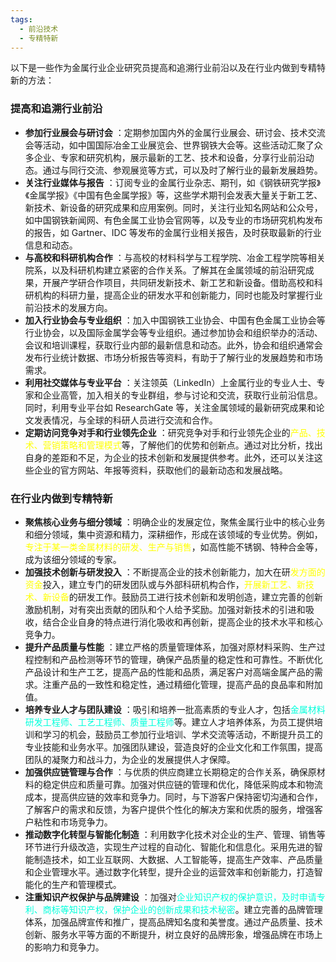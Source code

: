 ```yaml
---
tags:
  - 前沿技术
  - 专精特新
---
```

以下是一些作为金属行业企业研究员提高和追溯行业前沿以及在行业内做到专精特新的方法：

### 提高和追溯行业前沿

  * **参加行业展会与研讨会** ：定期参加国内外的金属行业展会、研讨会、技术交流会等活动，如中国国际冶金工业展览会、世界钢铁大会等。这些活动汇聚了众多企业、专家和研究机构，展示最新的工艺、技术和设备，分享行业前沿动态。通过与同行交流、参观展览等方式，可以及时了解行业的最新发展趋势。
  * **关注行业媒体与报告** ：订阅专业的金属行业杂志、期刊，如《钢铁研究学报》《金属学报》《中国有色金属学报》等，这些学术期刊会发表大量关于新工艺、新技术、新设备的研究成果和应用案例。同时，关注行业知名网站和公众号，如中国钢铁新闻网、有色金属工业协会官网等，以及专业的市场研究机构发布的报告，如 Gartner、IDC 等发布的金属行业相关报告，及时获取最新的行业信息和动态。
  * **与高校和科研机构合作** ：与高校的材料科学与工程学院、冶金工程学院等相关院系，以及科研机构建立紧密的合作关系。了解其在金属领域的前沿研究成果，开展产学研合作项目，共同研发新技术、新工艺和新设备。借助高校和科研机构的科研力量，提高企业的研发水平和创新能力，同时也能及时掌握行业前沿技术的发展方向。
  * **加入行业协会与专业组织** ：加入中国钢铁工业协会、中国有色金属工业协会等行业协会，以及国际金属学会等专业组织。通过参加协会和组织举办的活动、会议和培训课程，获取行业内部的最新信息和动态。此外，协会和组织通常会发布行业统计数据、市场分析报告等资料，有助于了解行业的发展趋势和市场需求。
  * **利用社交媒体与专业平台** ：关注领英（LinkedIn）上金属行业的专业人士、专家和企业高管，加入相关的专业群组，参与讨论和交流，获取行业前沿信息。同时，利用专业平台如 ResearchGate 等，关注金属领域的最新研究成果和论文发表情况，与全球的科研人员进行交流和合作。
  * **定期访问竞争对手和行业领先企业** ：研究竞争对手和行业领先企业的<font color="#ffff00">产品、技术、营销策略和管理模式</font>等，了解他们的优势和创新点。通过对比分析，找出自身的差距和不足，为企业的技术创新和发展提供参考。此外，还可以关注这些企业的官方网站、年报等资料，获取他们的最新动态和发展战略。

### 在行业内做到专精特新

  * **聚焦核心业务与细分领域** ：明确企业的发展定位，聚焦金属行业中的核心业务和细分领域，集中资源和精力，深耕细作，形成在该领域的专业优势。例如，<font color="#ffff00">专注于某一类金属材料的研发、生产与销售</font>，如高性能不锈钢、特种合金等，成为该细分领域的专家。
  * **加强技术创新与研发投入** ：不断提高企业的技术创新能力，加大在研<font color="#ffff00">发方面的资金</font>投入，建立专门的研发团队或与外部科研机构合作，<font color="#ffff00">开展新工艺、新技术、新设备</font>的研发工作。鼓励员工进行技术创新和发明创造，建立完善的创新激励机制，对有突出贡献的团队和个人给予奖励。加强对新技术的引进和吸收，结合企业自身的特点进行消化吸收和再创新，提高企业的技术水平和核心竞争力。
  * **提升产品质量与性能** ：建立严格的质量管理体系，加强对原材料采购、生产过程控制和产品检测等环节的管理，确保产品质量的稳定性和可靠性。不断优化产品设计和生产工艺，提高产品的性能和品质，满足客户对高端金属产品的需求。注重产品的一致性和稳定性，通过精细化管理，提高产品的良品率和附加值。
  * **培养专业人才与团队建设** ：吸引和培养一批高素质的专业人才，包括<font color="#00ffdc">金属材料研发工程师、工艺工程师、质量工程师</font>等。建立人才培养体系，为员工提供培训和学习的机会，鼓励员工参加行业培训、学术交流等活动，不断提升员工的专业技能和业务水平。加强团队建设，营造良好的企业文化和工作氛围，提高团队的凝聚力和战斗力，为企业的发展提供人才保障。
  * **加强供应链管理与合作** ：与优质的供应商建立长期稳定的合作关系，确保原材料的稳定供应和质量可靠。加强对供应链的管理和优化，降低采购成本和物流成本，提高供应链的效率和竞争力。同时，与下游客户保持密切沟通和合作，了解客户的需求和反馈，为客户提供个性化的解决方案和优质的服务，增强客户粘性和市场竞争力。
  * **推动数字化转型与智能化制造** ：利用数字化技术对企业的生产、管理、销售等环节进行升级改造，实现生产过程的自动化、智能化和信息化。采用先进的智能制造技术，如工业互联网、大数据、人工智能等，提高生产效率、产品质量和企业管理水平。通过数字化转型，提升企业的运营效率和创新能力，打造智能化的生产和管理模式。
  * **注重知识产权保护与品牌建设** ：加强对<font color="#00ffdc">企业知识产权的保护意识，及时申请专利、商标等知识产权，保护企业的创新成果和技术秘密</font>。建立完善的品牌管理体系，加强品牌宣传和推广，提高品牌知名度和美誉度。通过产品质量、技术创新、服务水平等方面的不断提升，树立良好的品牌形象，增强品牌在市场上的影响力和竞争力。